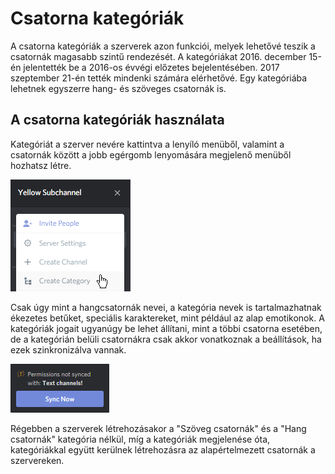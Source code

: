 <!-- TITLE: Csatorna kategóriák -->
<!-- SUBTITLE: A csatorna kategóriák leírása -->

# Csatorna kategóriák
A csatorna kategóriák a szerverek azon funkciói, melyek lehetővé teszik a csatornák magasabb szintű rendezését. A kategóriákat 2016. december 15-én jelentették be a 2016-os évvégi előzetes bejelentésében. 2017 szeptember 21-én tették mindenki számára elérhetővé. Egy kategóriába lehetnek egyszerre hang- és szöveges csatornák is.

## A csatorna kategóriák használata
Kategóriát a szerver nevére kattintva a lenyíló menüből, valamint a csatornák között a jobb egérgomb lenyomására megjelenő menüből hozhatsz létre.

![Szerever beállítások menü](/uploads/qg-3-hnlj.png "Szerever beállítások menü")

Csak úgy mint a hangcsatornák nevei, a kategória nevek is tartalmazhatnak ékezetes betűket, speciális karaktereket, mint például az alap emotikonok. A kategóriák jogait ugyanúgy be lehet állítani, mint a többi csatorna esetében, de a kategórián belüli csatornákra csak akkor vonatkoznak a beállítások, ha ezek szinkronizálva vannak.

![Szinkronizációs értesítés](/uploads/a-8-wppaq.png "Szinkronizációs értesítés")

Régebben a szerverek létrehozásakor a "Szöveg csatornák" és a "Hang csatornák" kategória nélkül, míg a kategóriák megjelenése óta, kategóriákkal együtt kerülnek létrehozásra az alapértelmezett csatornák a szervereken.